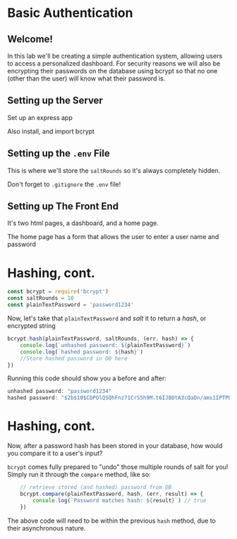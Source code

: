 # Basic Authentication

## Welcome!

In this lab we'll be creating a simple authentication system, allowing users to access a personalized dashboard. For security reasons we will also be encrypting their passwords on the database using bcrypt so that no one (other than the user) will know what their password is.

## Setting up the Server

Set up an express app

Also install, and import bcrypt

## Setting up the `.env` File

This is where we'll store the `saltRounds` so it's always completely hidden.

Don't forget to `.gitignore` the `.env` file!

## Setting up The Front End

It's two html pages, a dashboard, and a home page.

The home page has a form that allows the user to enter a user name and password

# Hashing, cont.
<!-- Example code; should be removed or significantly modified, we'll be bringing the passwords in from the user input on the front end, and comparing them against hashed passwords stored in a DB-->
```javascript
const bcrypt = require('bcrypt')
const saltRounds = 10
const plainTextPassword = 'password1234'
```
Now, let's take that `plainTextPassword` and *salt* it to return a *hash*, or encrypted string

```javascript
bcrypt.hash(plainTextPassword, saltRounds, (err, hash) => {
    console.log(`unhashed password: ${plainTextPassword}`)
    console.log(`hashed password: ${hash}`)
    //Store hashed password in DB here
})
```
Running this code should show you a before and after:

```javascript
unhashed password: "password1234"
hashed password: "$2b$10$CbPOlQSQhFnz71CrS5h9M.t6IJBOtA3cQaDn/ams1IPTP0ffFPkaO"
```

# Hashing, cont.
Now, after a password hash has been stored in your database, how would you compare it to a user's input?

`bcrypt` comes fully prepared to "undo" those multiple rounds of salt for you!
Simply run it through the `compare` method, like so:

```javascript
    // retrieve stored (and hashed) password from DB
    bcrypt.compare(plainTextPassword, hash, (err, result) => {
        console.log(`Password matches hash: ${result}`) // true
    })
```
The above code will need to be within the previous `hash` method, due to their asynchronous nature.

## 

